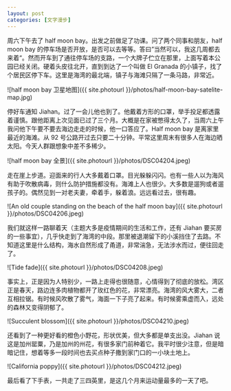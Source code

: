 ```yaml
---
layout: post
categories: [文字漫步]
---
```


周六下午去了 half moon bay。出发之前做足了功课。问了两个同事和朋友，half moon bay 的停车场是否开放，是否可以去等等。答曰”当然可以，我这几周都去来着“。然而开车到了通往停车场的支路，一个大牌子伫立在那里，上面写着本公园已经关闭。硬着头皮往北开，直到到达了一个叫做 El Granada 的小镇子，找了个居民区停下车。这里是海湾的最北端，镇子与海滩只隔了一条马路，非常近。

![half moon bay 卫星地图]({{ site.photourl }}/photos/half-moon-bay-satelite-map.jpg)

停好车通知 Jiahan。过了一会儿他也到了。他戴着方形的口罩，举手投足都透露着谨慎。跟他距离上次见面已过了三个月。大概是在家被憋得太久了，当周六上午我问他下午要不要去海边走走的时候，他一口答应了。Half moon bay 是离家里最近的海滩。从 92 号公路开过去只要二十分钟。平常这里周末有很多人在海边晒太阳。今天人群跟想象中差不多稀少。

![half moon bay 全景]({{ site.photourl }}/photos/DSC04204.jpeg)

走在崖上步道。迎面来的行人大多戴着口罩。目光躲躲闪闪。也有一些人以为海风有助于吹散病毒，则什么防护措施都没有。海滩上人也很少。大多数是遛狗或者遛孩子的。偶然见到一对老夫妻，牵着手，躲着浪。远远看过去，很有趣。

![An old couple standing on the beach of the half moon bay]({{ site.photourl }}/photos/DSC04206.jpeg)

我们就这样一路聊着天（主题大多是疫情期间的生活和工作，还有 Jiahan 要买房的一些事宜），几乎快走到了海湾的中段。那里被退潮留下的小溪挡住了去路。不知道这里是什么结构，海水自然形成了甬道，非常湍急，无法涉水而过，便往回走了。

![Tide fade]({{ site.photourl }}/photos/DSC04208.jpeg)

事实上，正是因为人特别少，一路上走得也很随意，心情得到了彻底的放松。湾区正是春天，路边连多肉植物都开了玫红色的花，非常漂亮。海湾的风大雾大，二者互相拉锯。有时候风吹散了雾气，海面一下子亮了起来。有时候雾乘虚而入，远处的森林又变得阴郁了。

![Succulent blossom]({{ site.photourl }}/photos/DSC04210.jpeg)

还看到了一种更好看的橙色小野花，形状优美，但大多都是单支出没。Jiahan 说这是加州罂粟，乃是加州的州花，有很多家门前种着它。我平时很少注意，但是暗暗记住，想着等多一段时间也去买点种子撒到家门口的一小块土地上。

![California poppy]({{ site.photourl }}/photos/DSC04212.jpeg)

最后看了下手表，一共走了三四英里，是这几个月来运动量最多的一天了吧。

